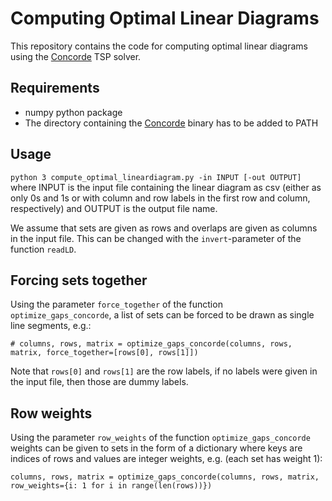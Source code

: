 # Computing Optimal Linear Diagrams

This repository contains the code for computing optimal linear diagrams using the [Concorde](https://www.math.uwaterloo.ca/tsp/concorde.html) TSP solver.

## Requirements

- numpy python package
- The directory containing the [Concorde](https://www.math.uwaterloo.ca/tsp/concorde.html) binary has to be added to PATH

## Usage

`python 3 compute_optimal_lineardiagram.py -in INPUT [-out OUTPUT]` where INPUT is the input file containing the linear diagram as csv (either as only 0s and 1s or with column and row labels in the first row and column, respectively) and OUTPUT is the output file name. 

We assume that sets are given as rows and overlaps are given as columns in the input file. This can be changed with the `invert`-parameter of the function `readLD`.

## Forcing sets together

Using the parameter `force_together` of the function `optimize_gaps_concorde`, a list of sets can be forced to be drawn as single line segments, e.g.:

`# columns, rows, matrix = optimize_gaps_concorde(columns, rows, matrix, force_together=[rows[0], rows[1]])`

Note that `rows[0]` and `rows[1]` are the row labels, if no labels were given in the input file, then those are dummy labels.

## Row weights 
Using the parameter `row_weights` of the function `optimize_gaps_concorde` weights can be given to sets in the form of a dictionary where keys are indices of rows and values are integer weights, e.g. (each set has weight 1):

`columns, rows, matrix = optimize_gaps_concorde(columns, rows, matrix, row_weights={i: 1 for i in range(len(rows))})`